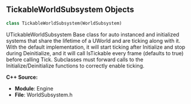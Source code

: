 ## TickableWorldSubsystem Objects

```python
class TickableWorldSubsystem(WorldSubsystem)
```

UTickableWorldSubsystem
Base class for auto instanced and initialized systems that share the lifetime of a UWorld and are ticking along with it.
With the default implementation, it will start ticking after Initialize and stop during Deinitialize,
and it will call IsTickable every frame (defaults to true) before calling Tick.
Subclasses must forward calls to the Initialize/Deinitialize functions to correctly enable ticking.

**C++ Source:**

- **Module**: Engine
- **File**: WorldSubsystem.h

<a id="unreal.QuartzSubsystem"></a>